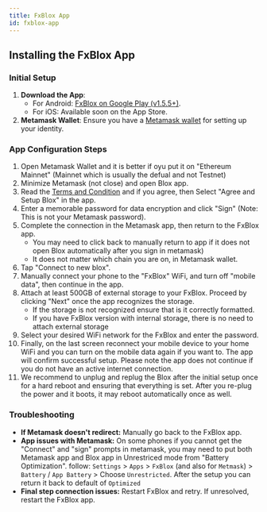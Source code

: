 ```yaml
---
title: FxBlox App
id: fxblox-app
---
```


## Installing the FxBlox App

### Initial Setup

1. **Download the App**: 
   - For Android: [FxBlox on Google Play (v1.5.5+)](https://play.google.com/store/apps/details?id=land.fx.blox).
   - For iOS: Available soon on the App Store.
2. **Metamask Wallet**: Ensure you have a [Metamask wallet](https://play.google.com/store/apps/details?id=io.metamask) for setting up your identity.

### App Configuration Steps

1. Open Metamask Wallet and it is better if oyu put it on "Ethereum Mainnet" (Mainnet which is usually the defual and not Testnet)
2. Minimize Metamask (not close) and open Blox app.
3. Read the [Terms and Condition](https://fx.land/terms) and if you agree, then Select "Agree and Setup Blox" in the app.
4. Enter a memorable password for data encryption and click "Sign" (Note: This is not your Metamask password).
5. Complete the connection in the Metamask app, then return to the FxBlox app.
   - You may need to click back to manually return to app if it does not open Blox automatically after you sign in metamask)
   - It does not matter which chain you are on, in Metamask wallet.
6. Tap "Connect to new blox".
7. Manually connect your phone to the "FxBlox" WiFi, and turn off "mobile data", then continue in the app.
8. Attach at least 500GB of external storage to your FxBlox. Proceed by clicking "Next" once the app recognizes the storage.
   - If the storage is not recognized ensure that is it correctly formatted.
   - If you have FxBlox version with internal storage, there is no need to attach external storage
10. Select your desired WiFi network for the FxBlox and enter the password.
11. Finally, on the last screen reconnect your mobile device to your home WiFi and you can turn on the mobile data again if you want to. The app will confirm successful setup. Please note the app does not continue if you do not have an active internet connection.
12. We recommend to unplug and replug the Blox after the initial setup once for a hard reboot and ensuring that everything is set. After you re-plug the power and it boots, it may reboot automatically once as well.

### Troubleshooting

- <b>If Metamask doesn't redirect:</b> Manually go back to the FxBlox app.
- <b>App issues with Metamask:</b> On some phones if you cannot get the "Connect" and "sign" prompts in metamask, you may need to put both Metamask app and Blox app in Unrestriced mode from "Battery Optimization". follow: `Settings` > `Apps` > `FxBlox` (and also for `Metmask`) > `Battery` / `App Battery` > Choose `Unrestricted`. After the setup you can return it back to default of `Optimized`
- <b>Final step connection issues:</b> Restart FxBlox and retry. If unresolved, restart the FxBlox app.
